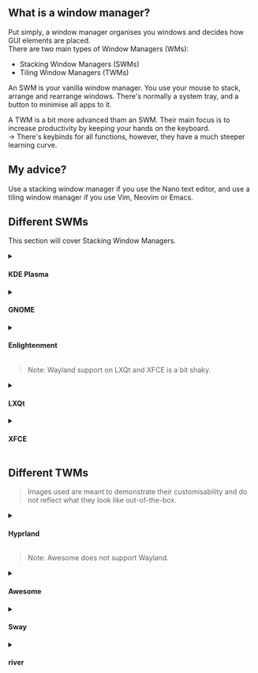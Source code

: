 ## What is a window manager?

Put simply, a window manager organises you windows and decides how GUI elements are placed.\
There are two main types of Window Managers (WMs):
- Stacking Window Managers (SWMs)
- Tiling Window Managers (TWMs)

An SWM is your vanilla window manager. You use your mouse to stack, arrange and rearrange windows. There's normally a system tray, and a button to minimise all apps to it.

A TWM is a bit more advanced tham an SWM. Their main focus is to increase productivity by keeping your hands on the keyboard.\
→ There's keybinds for all functions, however, they have a much steeper learning curve.

## My advice?

Use a stacking window manager if you use the Nano text editor, and use a tiling window manager if you use Vim, Neovim or Emacs.

## Different SWMs

This section will cover Stacking Window Managers.

<details>
  <summary><h4>KDE Plasma</h4></summary>

![](https://raw.githubusercontent.com/Exvix/arch-install-guide/main/images/plasma.png)

To install KDE Plasma, use the below command:
```
sudo pacman -S plasma konsole dolphin ark kwrite kcalc spectacle krunner partitionmanager
```

Packages         | Description
---------------- | ------------------------------------
plasma           | KDE Plasma window manager.
konsole          | KDE terminal.
dolphin          | KDE file manager.
ark              | Archiving Tool.
kwrite           | Text editor.
kcalc            | Scientific calculator.
spectacle        | KDE screenshot capture utility.
krunner          | KDE quick drop-down desktop search.
partitionmanager | KDE disk & partition Manager.
</details>

<details>
  <summary><h4>GNOME</h4></summary>

![](https://raw.githubusercontent.com/Exvix/arch-install-guide/main/images/gnome.png)

To install GNOME, use the below command:
```
sudo pacman -S gnome gnome-extra
```

```gnome-extra``` is for a more integrated desktop experience, and includes a bundle of apps to facilitate that.
</details>

<details>
  <summary><h4>Enlightenment</h4></summary>

![](https://raw.githubusercontent.com/Exvix/arch-install-guide/main/images/enlightenment.png)

Install Enlightenment, as shown below:
```
sudo pacman -S enlightenment ecrire ephoto evisum rage terminology
```

The packages that aren't `enlightenment` provide a more integrated desktop environment.

Packages         | Description
---------------- | ------------------------------------
enlightenment    | Enlightenment window manager
terminology      | Enlightenment terminal
ecrire           | Enlightenment text editor
evisum           | Enlightenment process viewer, similar to Task Manager on Windows
ephoto           | Enlightenment photo viewer
rage             | Enlightenment video viewer

</details>

> Note: Wayland support on LXQt and XFCE is a bit shaky.

<details>
  <summary><h4>LXQt</h4></summary>

![](https://raw.githubusercontent.com/Exvix/arch-install-guide/main/images/lxqt.png)

To install LXQt, use the below command:
```
sudo pacman -S lxqt
```
</details>

<details>
  <summary><h4>XFCE</h4></summary>

![](https://raw.githubusercontent.com/Exvix/arch-install-guide/main/images/xfce.png)

To install XFCE, use the below command:
```
sudo pacman -S xfce xfce4-goodies
```

```xfce4-goodies``` is for a more integrated desktop experience, and includes a bundle of apps to facilitate that.

</details>

## Different TWMs

> Images used are meant to demonstrate their customisability and do not reflect what they look like out-of-the-box.

<details>
  <summary><h4>Hyprland</h4></summary>

![](https://raw.githubusercontent.com/Exvix/arch-install-guide/main/images/hyprland.png)

To install hyprland, use the below command:
```
sudo pacman -S hyprland
```
</details>

> Note: Awesome does not support Wayland.

<details>
  <summary><h4>Awesome</h4></summary>

![](https://raw.githubusercontent.com/Exvix/arch-install-guide/main/images/awesome.png)

To install AwesomeWM, use the below command:
```
sudo pacman -S awesome
```

Create a new configuration directory:
```
mkdir ~/.config/awesome
```

And copy the default config file:
```
cp /etc/xdg/awesome/rc.lua ~/.config/awesome/rc.lua
```

</details>

<details>
  <summary><h4>Sway</h4></summary>

![](https://raw.githubusercontent.com/Exvix/arch-install-guide/main/images/Sway_1.4_Window_Manager.png)

Install Sway, as shown below:
```
sudo pacman -S sway swaylock swaybg swayidle
```

</details>

<details>
  <summary><h4>river</h4></summary>

![](https://raw.githubusercontent.com/Exvix/arch-install-guide/main/images/riverwm.png)

To install river, use the below command:
```
sudo pacman -S river
```

</details>
